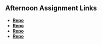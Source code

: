 ## Afternoon Assignment Links

* **[Repo](https://github.com/Josh-Decime/<ASSIGNMENT_REPO>)**
* **[Repo](https://github.com/Josh-Decime/<ASSIGNMENT_REPO>)**
* **[Repo](https://github.com/Josh-Decime/<ASSIGNMENT_REPO>)**
* **[Repo](https://github.com/Josh-Decime/<ASSIGNMENT_REPO>)**
